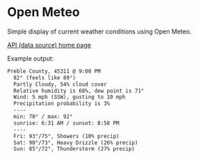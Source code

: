 # Open Meteo

Simple display of current weather conditions using Open Meteo.

[API (data source) home page](https://open-meteo.com/)

Example output:

```txt
Preble County, 45311 @ 9:00 PM
  82° (feels like 89°)
  Partly Cloudy, 54% cloud cover
  Relative humidity is 68%, dew point is 71°
  Wind: 5 mph (SSW), gusting to 10 mph
  Precipitation probability is 3%
  ----
  min: 70° / max: 92°
  sunrise: 6:31 AM / sunset: 8:58 PM
  ----
  Fri: 93°/75°, Showers (10% precip)
  Sat: 90°/73°, Heavy Drizzle (26% precip)
  Sun: 85°/72°, Thunderstorm (27% precip)
```
